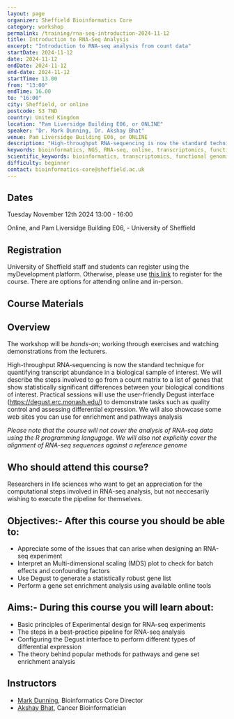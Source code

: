 ```yaml
---
layout: page
organizer: Sheffield Bioinformatics Core
category: workshop
permalink: /training/rna-seq-introduction-2024-11-12
title: Introduction to RNA-Seq Analysis
excerpt: "Introduction to RNA-seq analysis from count data"
startDate: 2024-11-12
date: 2024-11-12
endDate: 2024-11-12
end-date: 2024-11-12
startTime: 13.00
from: "13:00"
endTime: 16.00
to: "16:00"
city: Sheffield, or online
postcode: S3 7ND
country: United Kingdom
location: "Pam Liversidge Building E06, or ONLINE"
speaker: "Dr. Mark Dunning, Dr. Akshay Bhat"
venue: Pam Liversidge Building E06, or ONLINE
description: "High-throughput RNA-sequencing is now the standard technique for quantifying transcript abundance in a biological sample of interest. In this course we will describe the processes that take place once you submit a library for RNA sequencing. We will describe the steps involved to go from sequencing counts to a list of genes that show statistically significant differences between your biological conditions of interest. Practical sessions will use the user-friendly Degust interface (https://degust.erc.monash.edu/) to demonstrate tasks such as quality control and assessing differential expression. We will also showcase some web sites you can use for enrichment and pathways analysis"
keywords: bioinformatics, NGS, RNA-seq, online, transcriptomics, functional genomics
scientific_keywords: bioinformatics, transcriptomics, functional genomics, RNA-seq
difficulty: beginner
contact: bioinformatics-core@sheffield.ac.uk
---
```


## Dates

Tuesday November 12th 2024 13:00 - 16:00

Online, and Pam Liversidge Building E06, - University of Sheffield

## Registration

University of Sheffield staff and students can register using the myDevelopment platform. Otherwise, please use [this link](https://onlineshop.shef.ac.uk/conferences-and-events/faculty-of-medicine-dentistry-and-health/medical-school) to register for the course. There are options for attending online and in-person.

## Course Materials

## Overview

The workshop will be *hands-on*; working through exercises and watching demonstrations from the lecturers.

High-throughput RNA-sequencing is now the standard technique for quantifying transcript abundance in a biological sample of interest. We will describe the steps involved to go from a count matrix to a list of genes that show statistically significant differences between your biological conditions of interest. Practical sessions will use the user-friendly Degust interface (https://degust.erc.monash.edu/) to demonstrate tasks such as quality control and assessing differential expression. We will also showcase some web sites you can use for enrichment and pathways analysis

*Please note that the course will not cover the analysis of RNA-seq data using the R programming langugage. We will also not explicitly cover the alignment of RNA-seq sequences against a reference genome*

## Who should attend this course?

Researchers in life sciences who want to get an appreciation for the computational steps involved in RNA-seq analysis, but not neccesarily wishing to execute the pipeline for themselves. 

## Objectives:- After this course you should be able to:

- Appreciate some of the issues that can arise when designing an RNA-seq experiment 
- Interpret an Multi-dimensional scaling (MDS) plot to check for batch effects and confounding factors
- Use Degust to generate a statistically robust gene list
- Perform a gene set enrichment analysis using available online tools

## Aims:- During this course you will learn about:

- Basic principles of Experimental design for RNA-seq experiments
- The steps in a best-practice pipeline for RNA-seq analysis
- Configuring the Degust interface to perform different types of differential expression
- The theory behind popular methods for pathways and gene set enrichment analysis


## Instructors

- [Mark Dunning](http://sbc.shef.ac.uk/team/mark/index.html), Bioinformatics Core Director
- [Akshay Bhat](http://sbc.shef.ac.uk/team/akshay/index.html), Cancer Bioinformatician


